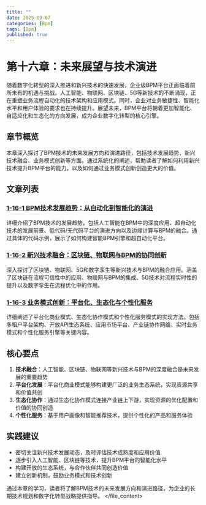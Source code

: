 ```yaml
---
title: ""
date: 2025-09-07
categories: [Bpm]
tags: [Bpm]
published: true
---
```

# 第十六章：未来展望与技术演进

随着数字化转型的深入推进和新兴技术的快速发展，企业级BPM平台正面临着前所未有的机遇与挑战。人工智能、物联网、区块链、5G等新技术的不断涌现，正在重塑业务流程自动化的技术架构和应用模式。同时，企业对业务敏捷性、智能化水平和用户体验的要求也在持续提升。展望未来，BPM平台将朝着更加智能化、自适应化和生态化的方向发展，成为企业数字化转型的核心引擎。

## 章节概览

本章深入探讨了BPM技术的未来发展方向和演进路径，包括技术发展趋势、新兴技术融合、业务模式创新等方面。通过系统化的阐述，帮助读者了解如何利用新兴技术提升BPM平台的能力，以及如何通过业务模式创新创造更大的价值。

## 文章列表

### [1-16-1 BPM技术发展趋势：从自动化到智能化的演进](1-16-1-bpm-technology-trends.md)
详细介绍了BPM技术的发展趋势，包括人工智能在BPM中的深度应用、超自动化技术的发展前景、低代码/无代码平台的演进方向以及边缘计算与BPM的融合。通过具体的代码示例，展示了如何构建智能BPM引擎和超自动化平台。

### [1-16-2 新兴技术融合：区块链、物联网与BPM的协同创新](1-16-2-emerging-technology-integration.md)
深入探讨了区块链、物联网、5G和数字孪生等新兴技术与BPM的融合应用。涵盖了区块链在流程可信性中的应用、物联网与BPM的集成、5G技术对流程实时性的提升以及数字孪生在流程优化中的作用。

### [1-16-3 业务模式创新：平台化、生态化与个性化服务](1-16-3-business-model-innovation.md)
详细阐述了平台化商业模式、生态化协作模式和个性化服务模式的实现方法。包括多租户平台架构、开放API生态系统、应用市场平台、产业链协作网络、实时业务模式和个性化服务引擎等关键内容。

## 核心要点

1. **技术融合**：人工智能、区块链、物联网等新兴技术与BPM的深度融合是未来发展的重要趋势
2. **平台化发展**：平台化商业模式能够构建更广泛的业务生态系统，实现资源共享和价值共创
3. **生态化协作**：通过生态化协作模式连接产业链上下游，实现资源的优化配置和价值的协同创造
4. **个性化服务**：基于用户画像和智能推荐技术，提供个性化的产品和服务体验

## 实践建议

- 密切关注新兴技术发展动态，及时评估技术成熟度和应用价值
- 逐步引入人工智能、区块链等技术，提升BPM平台的智能化水平
- 构建开放的生态系统，与合作伙伴共同创造价值
- 建立创新机制，鼓励业务模式和技术创新

通过本章的学习，读者将了解BPM技术的未来发展方向和演进路径，为企业的长期技术规划和数字化转型战略提供指导。
</file_content>